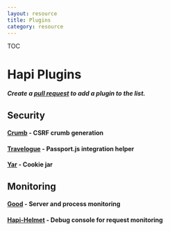 ```yaml
---
layout: resource
title: Plugins
category: resource
---
```

TOC

# Hapi Plugins

***Create a [pull request](http://help.github.com/send-pull-requests/) to add a plugin to the list.***

## Security

#### [Crumb](https://npmjs.org/package/crumb) - CSRF crumb generation

#### [Travelogue](https://npmjs.org/package/travelogue) - Passport.js integration helper

#### [Yar](https://npmjs.org/package/yar) - Cookie jar


## Monitoring

#### [Good](https://npmjs.org/package/good) - Server and process monitoring

#### [Hapi-Helmet](https://npmjs.org/package/hapi-helmet) - Debug console for request monitoring
